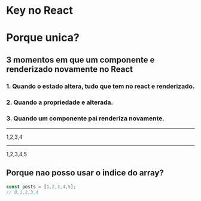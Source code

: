 # Key no React

# Porque unica?

## 3 momentos em que um componente e renderizado novamente no React

### 1. Quando o estado altera, tudo que tem no react e renderizado.
### 2. Quando a propriedade e alterada.
### 3. Quando um componente pai renderiza novamente.    

----------

1,2,3,4

----------

1,2,3,4,5

## Porque nao posso usar o indice do array?

```js
const posts = [1,2,3,4,5];
// 0,1,2,3,4
```